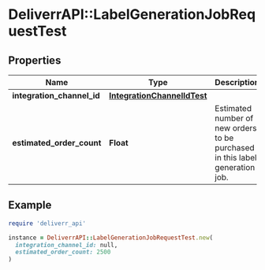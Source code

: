 # DeliverrAPI::LabelGenerationJobRequestTest

## Properties

| Name | Type | Description | Notes |
| ---- | ---- | ----------- | ----- |
| **integration_channel_id** | [**IntegrationChannelIdTest**](IntegrationChannelIdTest.md) |  |  |
| **estimated_order_count** | **Float** | Estimated number of new orders to be purchased in this label generation job. |  |

## Example

```ruby
require 'deliverr_api'

instance = DeliverrAPI::LabelGenerationJobRequestTest.new(
  integration_channel_id: null,
  estimated_order_count: 2500
)
```

